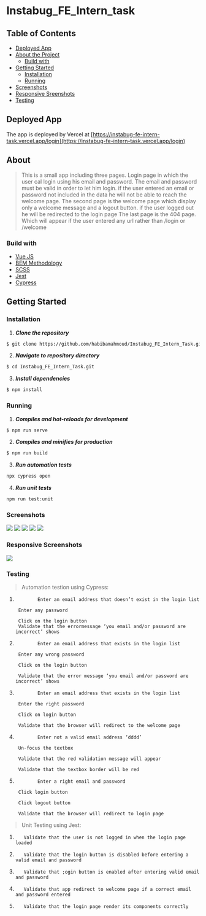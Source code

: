 # Instabug_FE_Intern_task

## Table of Contents

- [Deployed App](https://instabug-fe-intern-task.vercel.app/login)
- [About the Project](#about)
  - [Build with](#build-with)
- [Getting Started](#getting-started)
  - [Installation](#installation)
  - [Running](#running)
- [Screenshots](#screenshots)
- [Responsive Sreenshots](#responsive-screenshots)
- [Testing](#testing)

## Deployed App

The app is deployed by Vercel at [https://instabug-fe-intern-task.vercel.app/login](https://instabug-fe-intern-task.vercel.app/login)

## About

> This is a small app including three pages. Login page in which the user cal login using his email and password. The email and password must be valid in order to let him login. if the user entered an email or password not included in the data he will not be able to reach the welcome page.
> The second page is the welcome page which display only a welcome message and a logout button.
> if the user logged out he will be redirected to the login page
> The last page is the 404 page. Which will appear if the user entered any url rather than /login or /welcome

### Build with

- [Vue JS](https://vuejs.org/)
- [BEM Methodology](http://getbem.com/)
- [SCSS](https://sass-lang.com/documentation/)
- [Jest](https://jestjs.io/)
- [Cypress](https://docs.cypress.io/)

## Getting Started

### Installation

1. **_Clone the repository_**

```sh
$ git clone https://github.com/habibamahmoud/Instabug_FE_Intern_Task.git
```

2. **_Navigate to repository directory_**

```sh
$ cd Instabug_FE_Intern_Task.git
```

3. **_Install dependencies_**

```sh
$ npm install
```

### Running

1. **_Compiles and hot-reloads for development_**

```sh
$ npm run serve
```

2. **_Compiles and minifies for production_**

```sh
$ npm run build
```

3. **_Run automation tests_**

```sh
npx cypress open
```

4. **_Run unit tests_**

```sh
npm run test:unit
```

### Screenshots

<img src="./src/assets/login.jpg">
<img src="./src/assets/validation.jpg">
<img src="./src/assets/validation1.jpg">
<img src="./src/assets/welcome.jpg">
<img src="./src/assets/error2.jpg">

### Responsive Screenshots

<img src="./src/assets/responsive.jpg">

### Testing

> Automation testion using Cypress:

1.             Enter an email address that doesn’t exist in the login list

        Enter any password

        Click on the login button
        Validate that the errormessage ‘you email and/or password are incorrect’ shows

2.             Enter an email address that exists in the login list

        Enter any wrong password

        Click on the login button

        Validate that the error message ‘you email and/or password are incorrect’ shows

3.             Enter an email address that exists in the login list

        Enter the right password

        Click on login button

        Validate that the browser will redirect to the welcome page

4.             Enter not a valid email address ‘dddd’

        Un-focus the textbox

        Validate that the red validation message will appear

        Validate that the textbox border will be red

5.             Enter a right email and password

        Click login button

        Click logout button

        Validate that the browser will redirect to login page

> Unit Testing using Jest:

1.        Validate that the user is not logged in when the login page loaded
2.        Validate that the login button is disabled before entering a valid email and password
3.        Validate that ;ogin button is enabled after entering valid email and password
4.        Validate that app redirect to welcome page if a correct email and password entered
5.        Validate that the login page render its components correctly
